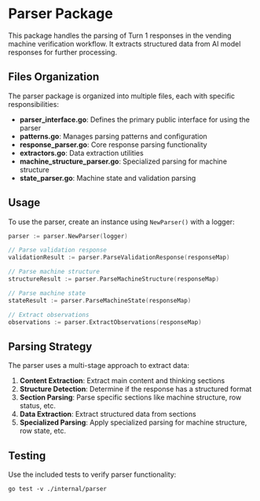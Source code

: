 # Parser Package

This package handles the parsing of Turn 1 responses in the vending machine verification workflow. It extracts structured data from AI model responses for further processing.

## Files Organization

The parser package is organized into multiple files, each with specific responsibilities:

- **parser_interface.go**: Defines the primary public interface for using the parser
- **patterns.go**: Manages parsing patterns and configuration
- **response_parser.go**: Core response parsing functionality
- **extractors.go**: Data extraction utilities
- **machine_structure_parser.go**: Specialized parsing for machine structure
- **state_parser.go**: Machine state and validation parsing

## Usage

To use the parser, create an instance using `NewParser()` with a logger:

```go
parser := parser.NewParser(logger)

// Parse validation response
validationResult := parser.ParseValidationResponse(responseMap)

// Parse machine structure
structureResult := parser.ParseMachineStructure(responseMap)

// Parse machine state
stateResult := parser.ParseMachineState(responseMap)

// Extract observations
observations := parser.ExtractObservations(responseMap)
```

## Parsing Strategy

The parser uses a multi-stage approach to extract data:

1. **Content Extraction**: Extract main content and thinking sections
2. **Structure Detection**: Determine if the response has a structured format
3. **Section Parsing**: Parse specific sections like machine structure, row status, etc.
4. **Data Extraction**: Extract structured data from sections
5. **Specialized Parsing**: Apply specialized parsing for machine structure, row state, etc.

## Testing

Use the included tests to verify parser functionality:

```
go test -v ./internal/parser
```